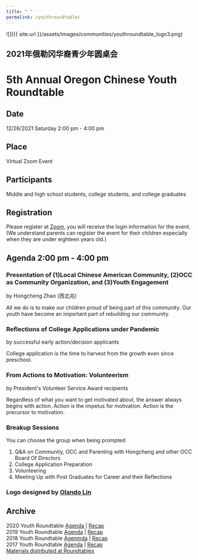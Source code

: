 ```yaml
---
title: " "
permalink: /youthroundtable/
---
```


![]({{ site.url }}/assets/images/communities/youthroundtable_logo3.png)

## 2021年俄勒冈华裔青少年圆桌会
# 5th Annual Oregon Chinese Youth Roundtable

## Date
12/26/2021 Saturday 2:00 pm - 4:00 pm

## Place
Virtual Zoom Event

## Participants

Middle and high school students, college students, and college graduates

## Registration

Please register at [Zoom](https://us02web.zoom.us/meeting/register/tZwtdumsrz0sHdNyTO9vP1FF-4S5Bt6ot72p), you will receive the login information for the event. (We understand parents can register the event for their children especially when they are under eighteen years old.)

## Agenda 2:00 pm - 4:00 pm

### Presentation of (1)Local Chinese American Community, (2)OCC as Community Organization, and (3)Youth Engagement

by Hongcheng Zhao (西北兆)

All we do is to make our children proud of being part of this community. Our youth have become an important part of rebuilding our community.

### Reflections of College Applications under Pandemic

by successful early action/decision applicants

College application is the time to harvest from the growth even since preschool.

### From Actions to Motivation: Volunteerism

by President's Volunteer Service Award recipients

Regardless of what you want to get motivated about, the answer always begins with action. Action is the impetus for motivation. Action is the precursor to motivation.

### Breakup Sessions

You can choose the group when being prompted

1. Q&A on Community, OCC and Parenting with Hongcheng and other OCC Board Of Directors  
2. College Application Preparation  
3. Volunteering  
4. Meeting Up with Post Graduates for Career and their Reflections  

### Logo designed by [Olando Lin](https://www.linkedin.com/in/olando-lin-3696ab37/)

## Archive

2020 Youth Roundtable [Agenda](/assets/pdf/youth-roundtable-2020.pdf) | [Recap](http://pdxchinese.org/youth-roundtable-2020/)  
2019 Youth Roundtable [Agenda](/assets/pdf/youth-roundtable-2019.pdf) | [Recap](http://pdxchinese.org/youth-roundtable-2019-recap/)  
2018 Youth Roundtable [Agenmda](/assets/pdf/youth-roundtable-2018.pdf) | [Recap](http://pdxchinese.org/youth-roundtable-2018-recap/)  
2017 Youth Roundtable [Agenda](/assets/pdf/youth-roundtable-2017.pdf) | [Recap](http://pdxchinese.org/youth-roundtable-2017-recap/)  
[Materials distributed at Roundtables](http://pdxchinese.org/resources/benefits_resources/roundtable/)

